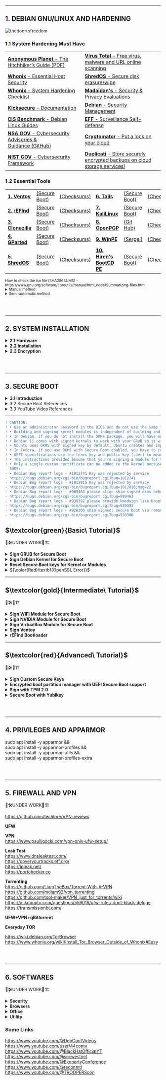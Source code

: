 <hr />

## 1. DEBIAN GNU/LINUX AND HARDENING

![thedoortofreedom](https://github.com/RENANZG/My-Debian-GNU-Linux/assets/53377291/f24266c3-b530-4586-adaa-55bbd808f7eb)


### 1.1 System Hardening Must Have

<table>
  <tr>
   <td><a href="https://anonymousplanet.org/" target="_blank"><b>Anonymous Planet</b> - The Hitchhiker’s Guide</a><a href="https://anonymousplanet.org/export/guide.pdf" target="_blank">&nbsp(PDF)</a></td>
   <td><a href="https://www.virustotal.com/gui/home/upload" target="_blank"><b>Virus Total</b> - Free virus, malware and URL online scanning</a></td>
  </tr>
   <tr>
  <td><a href="https://www.whonix.org/wiki/Essential_Host_Security" target="_blank"><b>Whonix</b> - Essential Host Security</a></td>
  <td><a href="https://github.com/PartialVolume/shredos.x86_64" target="_blank"><b>ShredOS</b> - Secure disk erasure/wipe</a></td>
  </tr>
  <tr>
  <td><a href="https://www.whonix.org/wiki/System_Hardening_Checklist" target="_blank"><b>Whonix</b> - System Hardening Checklist</a></td>
  <td><a href="https://madaidans-insecurities.github.io/"><b>Madaidan's</b> - Security & Privacy Evaluations</a></td>
  </tr>
  <tr>
  <td><a href="https://www.kicksecure.com/wiki/Documentation" target="_blank"><b>Kicksecure</b> - Documentation</a></td>
    <td><a href="https://wiki.debian.org/SecurityManagement" target="_blank"><b>Debian</b> - Security Management</a></td>
  </tr>
  <tr>
  <td><a href="https://www.cisecurity.org/benchmark/debian_linux" target="_blank"><b>CIS Benchmark</b> - Debian Linux Guides</a></td>
  <td><a href="https://ssd.eff.org/" target="_blank"><b>EFF</b> - Surveillance Self-defense</a></td>
  </tr>
  <tr>
  <td><a href="https://www.nsa.gov/Press-Room/Cybersecurity-Advisories-Guidance" target="_blank"><b>NSA GOV</b> - Cybersecurity Advisories & Guidance</a><a href="https://github.com/nsacyber" target="_blank">&nbsp(GitHub)</a></td>
  <td><a href="https://cryptomator.org/" target="_blank"><b>Cryptomator</b> - Put a lock on your cloud</a></td>
  </tr>
  <tr>
  <td><a href="https://www.nist.gov/cyberframework" target="_blank"><b>NIST GOV</b> - Cybersecurity Framework</a></td>
  <td><a href="https://www.duplicati.com/" target="_blank"><b>Duplicati</b> - Store securely encrypted backups on cloud storage services!</a></td>
    </tr>
</table>

### 1.2 Essential Tools

<table>
  <tr>
    <td><a href="https://www.ventoy.net/en/download.html" target="_blank"><b>1. Ventoy</b></a></td>
    <td><a href="https://www.ventoy.net/en/doc_secure.html" target="_blank">(Secure Boot)</a></td>
    <td><a href="https://www.ventoy.net/en/download.html" target="_blank">(Checksums)</a></td>
     <td><a href="https://tails.net/news/new_domain/index.en.html" target="_blank"><b>6. Tails</b></a></td>
    <td><a href="https://tails.net/contribute/design/UEFI/archive/" target="_blank">(Secure Boot)</a></td>
    <td><a href="https://tails.net/install/index.en.html" target="_blank">(Checksums)</a></td>
  </tr>
<tr>
   <td><a href="http://www.rodsbooks.com/refind/getting.html" target="_blank"><b>2. rEFInd</b></a></td>
    <td><a href="http://www.rodsbooks.com/refind/secureboot.html" target="_blank">(Secure Boot)</a></td>
    <td><a href="https://sourceforge.net/p/refind/code/ci/master/tree/" target="_blank">(Checksums)</a></td> 
    <td><a href="https://www.kali.org/get-kali/#kali-installer-images" target="_blank"><b>7. KaliLinux</b></a></td>
    <td><a href="" target="_blank">(Secure Boot)</a></td>
    <td><a href="" target="_blank">(Checksums)</a></td>
  </tr>
 <tr>
    <td><a href="https://clonezilla.org/downloads.php" target="_blank"><b>3. Clonezilla</b></a></td>
    <td><a href="https://clonezilla.org/downloads.php" target="_blank">(Secure Boot)</a></td>
    <td><a href="https://clonezilla.org/downloads.php" target="_blank">(Checksums)</a></td>
    <td><a href="https://www.openpgp.org/software/" target="_blank"><b>8. OpenPGP</b></a></td>
    <td><a href="https://github.com/OpenPGP/openpgp.org" target="_blank">(Git Hub)</a></td>
    <td><a href="https://keys.openpgp.org/" target="_blank">(Checksums)</a></td>
  </tr>
  <tr>
    <td><a href="https://gparted.org/livecd.php" target="_blank"><b>4. GParted</b></a></td>
    <td><a href="https://gparted.org/download.php" target="_blank">(Secure Boot)</a></td>
    <td><a href="https://gparted.org/gpg-verify.php" target="_blank">(Checksums)</a></td>
    <td><a href="https://learn.microsoft.com/en-us/windows-hardware/manufacture/desktop/winpe-intro?view=windows-11" target="_blank"><b>9. WinPE</b></a></td>
    <td><a href="https://sergeistrelec.name/" target="_blank">(Sergei)</a></td>
    <td><a href="https://sergeistrelec.name/version_history_en.html" target="_blank">(Checksums)</a></td>
  </tr>
  <tr>
    <td><a href="https://github.com/PartialVolume/shredos.x86_64" target="_blank"><b>5. ShredOS</b></a></td>
    <td><a href="" target="_blank">(Secure Boot)</a></td>
    <td><a href="" target="_blank">(Checksums)</a></td>
    <td><a href="https://www.hirensbootcd.org/" target="_blank"><b>10. Hiren's BootCD PE</b></a></td>
    <td><a href="" target="_blank">(Secure Boot)</a></td>
    <td><a href="https://www.hirensbootcd.org/download/" target="_blank">(Checksums)</a></td>
   </tr>
</table>

<sub>
How to check the iso file (SHA256SUMS) - https://www.gnu.org/software/coreutils/manual/html_node/Summarizing-files.html  
<details>
<p></p><summary>Manual method</summary></p>  
<p>The SHA-256 checksum hashes in a file called SHA256SUMS in the same directory listing as the download page.</p>
<p>First open a terminal and go to the correct directory to check a downloaded iso file:  </p>
<p>cd download_directory  </p>
<p>Then run the following command from within the download directory.  </p>
<p>sha256sum name.iso  </p>
<p>sha256sum should then print out a single line after calculating the hash:  </p>
<p>sdd31231c0421be56f39c7a31245c423fgcc3b048ds321a3e83d2c4d714fa9a76 *name.iso  </p>
<p>Compare the hash (the alphanumeric string on left) that your machine calculated with the corresponding hash in the SHA256SUMS file.  </p>
</details>

</table>
<details>
<p><summary>Semi-automatic method</summary></p>  
<p>First download the SHA256SUMS and SHA256SUMS.gpg files to the same directory as the iso. Then run the following commands in a terminal.  </p>
<p>cd download_directory  </p>
<p>sha256sum -c SHA256SUMS 2>&1 | grep OK  </p>
<p>The sha256sum line should output a line such as:  </p>
<p>name.iso: OK  </p>
<p>If the OK for your file appears, that indicates the hash matches.  </p>
</details>  
</sub>

<br></br>

<hr />

## 2. SYSTEM INSTALLATION 

<details>
<summary><b>2.1 Hardware</b></summary>  
<p></p>

• Points to check:

2.1.1 Security
https://en.wikipedia.org/wiki/Hardware-based_full_disk_encryption    
https://github.com/chipsec/chipsec    

2.1.2 Compatibility
https://linux-hardware.org    
https://github.com/morrownr/USB-WiFi    

2.1.3 Performance

2.1.4 Cost benefit

<p></p>
</details>  

<details>
<summary><b>2.2 Installation</b></summary>  
<p></p>

2.2.0 BIOS



2.2.1 Basic Installation Guide

• Using VirtualBox as training for newbies or to test ultra-advanced configurations
"How to Install Debian Linux in VirtualBox on Windows 10 | Beginners Guide | (Buster)"
https://www.youtube.com/watch?v=cx8GzudB6uE   

• Using QEMU    
https://www.qemu.org    
https://wiki.qemu.org/Hosts/Linux#Fedora_Linux_/_Debian_GNU_Linux_/_Ubuntu_Linux_/_Linux_Mint_distributions   

• Quick Installation Guide and Others
http://www.rodsbooks.com/linux-uefi   
https://wiki.debian.org/DontBreakDebian   
https://distrowatch.com    
https://distrowatch.com/table.php?distribution=debian   

2.2.2 Desktop interface

XFCE vs LXQt - Lightweight Linux Desktop Environments   
https://www.youtube.com/watch?v=cs8JW3zDDoI   


2.2.3 Debootstrap    
• Debootstrap    
https://wiki.debian.org/Debootstrap    
• Debian 11.0 Debootstrap | Debian Command Line Install Guide    
https://www.youtube.com/watch?v=oKnkOwdysNs    
• Debian 11.4 ZFS Bootstrap | Debian ZFS Command Line Installation    
https://www.youtube.com/watch?v=7F7Ch-ZkiQU    
• Nilsmeyer - An ansible role for bootstrapping new Debian based systems, including setting up partitions, file systems, encryption (luks), RAID and LVM    
https://github.com/nilsmeyer/ansible-debootstrap    
• Linux Dabbler - Scripts to run after installing debian  
https://github.com/linuxdabbler/debian-install-scripts  

<br></br>
</details>  

<details>
<summary><b>2.3 Encryption</b></summary> 
<p></p>
	
>"Encryption works. Properly implemented strong crypto systems are one of the few things that you can rely on. Unfortunately, endpoint security is so terrifically weak that NSA can frequently find ways around it."   
>(Edward Snowden)

**2.3.1 Encryption**    
https://wiki.archlinux.org/title/Security      
https://wiki.archlinux.org/title/Data-at-rest_encryption    
https://en.wikipedia.org/wiki/Disk_encryption#Implementations    
https://csrc.nist.gov/Projects/cryptographic-module-validation-program/fips-140-2   	

**2.3.2 Partitioning scenarios: advantages and disadvantages**    
https://wiki.archlinux.org/title/dm-crypt/Encrypting_an_entire_system  
https://wiki.archlinux.org/title/dm-crypt/Device_encryption#top-page   

&nbsp; &nbsp; &nbsp; 2.3.2.1 EXT4, XFS, BTRFS AND ZFS    
&nbsp; &nbsp; &nbsp; ![Table-1](https://github.com/RENANZG/My-Debian-GNU-Linux/assets/53377291/c66a4ac6-d9ed-41ea-aaea-60b10e94e5f9)


**2.3.3 Key File Encryption in Debian 12 (Bookworm) References**	 
https://github.com/aomgiwjc/Unix-Bootstrap-Installs/wiki/Debian-BTRFS-Luks-Encryption-Installation-Method---Jan.-2023
https://cloudkid.fr/unlock-a-luks-partition-with-a-usb-key
https://blog.fidelramos.net/software/unlock-luks-usb-drive
https://tqdev.com/2022-luks-with-usb-unlock
https://www.willhaley.com/blog/unlock-luks-volumes-with-usb-key
https://www.dwarmstrong.org/fde-debian
https://www.cyberciti.biz/hardware/cryptsetup-add-enable-luks-disk-encryption-keyfile-linux
https://github.com/aomgiwjc/Unix-Bootstrap-Installs.wiki.git

<br></br>
</details>  

<br></br>

<hr />

## 3. SECURE BOOT 

<details>
<summary><b>3.1 Introduction</b></summary>  
<p></p>

    "Most modern systems will ship with SB enabled - they will not run any unsigned code by default, but it is possible to change the firmware configuration to either disable SB or to enroll extra signing keys." "The whole point of Secure Boot is to prevent malware from gaining control of the computer. Therefore, when booting with Secure Boot active, Fedora 18 and later, Ubuntu 16.04 and later, and probably other distributions restrict actions that some Linux users take for granted. For instance, Linux kernel modules must be signed, which complicates use of third-party kernel drivers, such as Nvidia's and AMD/ATI's proprietary video drivers. More recent kernels may, if Secure Boot is active, also check that they were launched from a boot loader that honors Secure Boot, and shut down if this was not the case.    
    To launch a locally-compiled kernel, you must sign it with a MOK and register that MOK with the system. (In both cases, you can register a hash rather than sign the binary; but this approach results in an ever-growing database in NVRAM, which is undesirable.) The extent of such restrictions is entirely up to those who develop and sign the boot loader launched by Shim and the kernel launched by that boot loader, though. Some distributions ship kernels that are relatively unencumbered by added security restrictions.  
    As a practical matter, if you want to use Shim, you have two choices: You can run a distribution that provides its own signed version of Shim, such as Fedora 18 or later or Ubuntu 12.10 or later; or you can run a signed version from such a distribution or from another source, add your own MOK, and sign whatever binaries you like. This first option is quite straightforward if you happen to want to use a distribution that ships with Shim, and it requires little extra elaboration." "If you want to build and run your own kernel (e.g. for development or debugging), then you will obviously end up making binaries that are not signed with the Debian key. If you wish to use those binaries, you will need to either sign them yourself and enroll the key used with MOK or disable SB."    
<p></p>
</details>  

<details>
<summary>3.2 Secure Boot References</summary>  
<ul>
BASIC:
<li>https://www.rodsbooks.com/efi-bootloaders</li>
<li>https://www.rodsbooks.com/efi-bootloaders/secureboot.html</li>
<li>https://www.rodsbooks.com/efi-bootloaders/controlling-sb.html</li>
<li>https://ubuntu.com/blog/how-to-sign-things-for-secure-boot</li>
<li>https://wiki.ubuntu.com/UEFI/SecureBoot/DKMS</li>
<li>https://help.ubuntu.com/community/DKMS</li>
<li>https://wiki.debian.org/SecureBoot</li>
<li>https://github.com/sitmsiteman/secure-boot-in-debian-based-distro</li>
<li>https://github.com/Batu33TR/secureboot-mok-keys</li>
<li>https://github.com/M-P-P-C/Signing-an-Ubuntu-Kernel-for-Secure-Boot</li>
<li>https://medium.com/@vvvrrooomm/practical-secure-boot-for-linux-d91021ae6471</li>
<li>https://www.lastdragon.net/?p=2513</li>

ADVANCED:
<li>https://uefi.org</li>
<li>https://www.intel.com/content/www/us/en/developer/articles/tool/unified-extensible-firmware-interface.html</li>
<li>https://www.kernel.org/doc/html/v4.15/admin-guide/module-signing.html</li>
<li>https://www.kernel.org/doc./html/latest/admin-guide/module-signing.html</li>
<li>https://docs.oracle.com/en/operating-systems/oracle-linux/secure-boot/toc.htm#Table-of-Contents</li>
<li>https://access.redhat.com/documentation/en-us/red_hat_enterprise_linux/9/html/managing_monitoring_and_updating_the_kernel/signing-a-kernel-and-modules-for-secure-boot_managing-monitoring-and-updating-the-kernel</li>
<li>https://ubs_csse.gitlab.io/secu_os/tutorials/linux_secure_boot.html</li>
<li>https://wiki.archlinux.org/title/Unified_Extensible_Firmware_Interface/Secure_Boot</li>
<li>https://wiki.archlinux.org/title/GRUB/EFI_examples#top-page</li>
<li>https://wiki.archlinux.org/title/Signed_kernel_modules</li>
<li>https://wiki.gentoo.org/wiki/Signed_kernel_module_support</li>
<li>https://stack.nexedi.com/P-VIFIB-Enhanced.UEFI.Secure.Boot.Debian</li>
<li>https://manpages.debian.org/buster/openssl/config.5ssl.en.html</li>
<li>https://manpages.debian.org/stretch/keyutils/keyctl.1.en.html</li>
<li>https://manpages.debian.org/testing/pesign/pesign.1.en.html</li>
<li>https://manpages.debian.org/testing/libnss3-tools/index.html</li>
<li>https://www.openssl.org/docs/man1.0.2/man1/openssl-req.html</li>
<li>https://www.openssl.org/docs/man1.1.1/man1/req.html</li>
<li>https://www.openssl.org/docs/manmaster/man5/x509v3_config.html</li>
<li>https://www.kicksecure.com/wiki/Verified_Boot</li>
<li>https://0pointer.net/blog/authenticated-boot-and-disk-encryption-on-linux.html</li>
<li>https://github.com/nsacyber/TrustedSHIM</li>
<li>https://github.com/nsacyber/HIRS</li>
<li>https://askubuntu.com/questions/762254/why-do-i-get-required-key-not-available-when-install-3rd-party-kernel-modules</li>
<li>https://help.eset.com/efs/8.1/en-US/secure-boot.html</li>
<li>https://help.ggcircuit.com/knowledge/how-to-inject-custom-secure-boot-keys-example</li>
<li>https://blogs.oracle.com/linux/post/the-machine-keyring</li>
<li>https://paldan.altervista.org/signed-linux-kernel-deb-creation-how-to/?doing_wp_cron=1690057748.1645970344543457031250 </li>
<li>https://www.linuxjournal.com/content/take-control-your-pc-uefi-secure-boot</li>
</ul>
</details>  

<details>
<summary>3.3 YouTube Video References</summary>  
<ul>
<li><a href="https://www.youtube.com/watch?v=Mqh9o8YY2dg" target="_blank">Use UEFI Secure Boot NOW! (Trafotin)</a></li>
<li><a href="https://www.youtube.com/watch?v=WBemkwMHLJM" target="_blank">Best Practices for UEFI Secure Boot Customization (UEFIForum)</a></li>
<li><a href="https://www.youtube.com/watch?v=jtLQ8SzfrDU" target="_blank">Secure Boot from A to Z (The Linux Foundation)</a></li>
<li><a href="https://www.youtube.com/watch?v=_3mwK6AXo_k" target="_blank">Secure Boot. In Debian. In Buster. Really (DebConf Videos)</a></li>
</ul>
</details> 

-------------------------------------------------------------------------

```diff
! CAUTION:
! • Use an administrator password in the BIOS and do not use the same for disk encryption.
! • Building and signing kernel modules is independent of building and signing your own kernel.
! • In Debian, if you do not install the DKMS package, you will have more work to create the X.509 keys or OpenSSL keys, import the keys with sbsigntool or mokutil, sign the kernel or the kernel module file with sbsigntool or sign-file, respectively.
! • Debian 11 comes with signed kernels to work with your GRUB so it will most likely not be necessary to sign the kernel that includes Debian, however any foreign kernel or compiled from its source www.kernel.org must be signed or will not be able to load.
! • Ubuntu uses DKMS with signed key by default, Ubuntu creates and imports mok key during system installation.
! • In Fedora, if you use DKMS with Secure Boot enabled, you have to import the DKMS sign key with mokutil --import /var/lib/dkms/mok.pub and reboot to enroll the key. In Fedora the mok.pub and mok.key keys are created and module is signed by DKMS, but only if openssl package is installed.
! • UEFI specifications use the terms key and public key (.der) to mean the public part of the key pair, or the X.509 certificate. However, in OpenSSL, the term key is the private key (.priv) that's used for signing. Thus, all Secure Boot keys must be X.509 keys and not OpenSSL keys.
! • The instructions provided assume that you're signing a module for the currently running kernel. If you're signing a module for a different kernel, you must provide the path to the sign-file utility within the correct kernel version source. Otherwise, the signature type for the module for that kernel might not align correctly with the expected signature type.
! • Only a single custom certificate can be added to the kernel because the compressed size of the kernel's boot image can not increase. Do not add multiple certificates to the kernel boot image.
- BUGS:
- • Debian Bug report logs - #1012741 Key was rejected by service
- https://bugs.debian.org/cgi-bin/bugreport.cgi?bug=1012741
- • Debian Bug report logs - #1012816 Key was rejected by service 
- https://bugs.debian.org/cgi-bin/bugreport.cgi?bug=1012816;msg=22
- • Debian Bug report logs - #989463 please align shim-signed dkms behaviour with Ubuntu  
- https://bugs.debian.org/cgi-bin/bugreport.cgi?bug=989463  
- • Debian Bug report logs - #939392 please provide kmodsign like Ubuntu does
- https://bugs.debian.org/cgi-bin/bugreport.cgi?bug=939392
- • Debian Bug report logs - #928300 shim-signed: secure boot via removable media path unavailable  
- https://bugs.debian.org/cgi-bin/bugreport.cgi?bug=928300  
```  

## $\textcolor{green}{Basic\ Tutorial}$    

👷🛠️UNDER WORK🚧🏗    

<DIV class="section" id="VERDE">

<details>
<summary><b>Sign GRUB for Secure Boot</b></summary>  
<p></p>

<b>1.First steps </b>   


</details>

<details>
<summary><b>Sign Debian Kernel for Secure Boot</b></summary>  
<p></p>

<b>1.First steps </b>   

All the items below have to do with SecureBoot mode.

```bash
$ sudo mokutil --sb-state
SecureBoot enabled
```

If controlling the Secure Boot state through the EFI setup program is difficult, you can optionally use the mokutil utility to disable Secure Boot at the level of the Shim so that, although UEFI Secure Boot is enabled, no further validation takes place after the Shim is loaded.

What keys are on my system?
```bash
user@debian:~$ sudo mokutil --list-enrolled
or
$ sudo mokutil --list-enrolled | grep Subject:
```

Also the command <ins>modinfo</ins> prints the signature if available, for example:
```bash
$ sudo modinfo /lib/modules/6.1.0-11-amd64/kernel/mm/zsmalloc.ko 
```

<b>2.Place to auto-generated MOK</b>

MOK - Machine Owner Key

<details>
<summary><b>Introduction</b></summary>  
The use of mokutil that's most relevant to this page is to import a MOK. In this context, importing refers to storing a MOK in the computer's NVRAM, along with a flag to tell Shim and MokUtil that the MOK is there and ready to be enlisted when you next reboot the computer. Keys can be added and removed in the MOK list by the user, entirely separate from the distro CA key. Unlike Debian, Ubuntu has chosen to place their auto-generated MOK at "/var/lib/shim-signed/mok/", which some software--such as Oracle's virtualbox package -expect to be present. Note that using this same location may result in future conflicts. Warning: The MOK.key file is extremely sensitive! An attacker who gains access to it could generate binaries that your computer would accept as authorized. You should change permissions to prevent unauthorized access, and ideally store it on an encrypted external storage medium and unplug it when you're not signing binaries.If you see the key there (consisting of the files MOK.der, MOK.pem and MOK.priv) then you can use these, rather than creating your own.
</details>

First make sure the key doesn't exist yet:
```bash
$ ls /var/lib/shim-signed/mok/
```
To create a folder to MOK key:
```bash
$ sudo mkdir -p /var/lib/shim-signed/mok/
```
You can choose another placcautione like "/etc/mok_key/" since there is no standard location at the moment.
```bash
$ sudo mkdir -p /etc/mok_key/
```

<b>3.Generating a new key</b>

Before you create the public and private key for signing the kernel, you need to access the folder you created to be the destination of the keys. Then create the public (mokcertificate.der) and private key (moksigningkey.priv) with one-time password for signing the kernel

```bash
$ cd /var/lib/shim-signed/mok/
$ sudo openssl req -config $(openssl version -d) -new -x509 -newkey rsa:2048 -keyout MOK.priv -outform DER -out MOK.der -days 36500 -subj "/CN=ShimSigned/"

```
```bash
$ sudo openssl x509 -in MOK.der -inform DER -outform PEM -out MOK.pem
$ ls -l 
total 12
-rw-r--r-- 1 root root  787  MOK.der
-rw-r--r-- 1 root root 1123  MOK.pem
-rw------- 1 root root 1854  MOK.priv
$ sudo chmod 600 /var/lib/shim-signed/mok/*
```

This commands will create both the private and public part of the certificate to sign things. You need both files to sign; and just the public part (MOK.der) to enroll the key in Shim.

To read the certificate file in a human readable format, use
```bash
$ sudo openssl x509 -in /var/lib/shim-signed/mok/MOK.pem -noout -text 
```

Another example of key generation:
```bash
$ sudo openssl req -x509 -new -nodes -utf8 -sha512 -days 3650 -batch -config /etc/ssl/x509.conf -outform DER -out /etc/ssl/certs/pubkey.der -keyout /etc/ssl/certs/priv.key
$ sudo openssl x509 -inform DER -in /etc/ssl/certs/pubkey.der -out /etc/ssl/certs/pubkey.pem
```

--------------------------------------------------------------
<b>4.Enrolling your key im Shim</b>

Enroll the key to your installation:

```bash
$ cd /var/lib/shim-signed/mok/
$ sudo mokutil --import MOK.der
```
You will be asked for a one-time <b>password (remember it and type it correctly)</b>, you will just use it to confirm your key selection in the next step (you won't need this password beyond this point, though), so choose any.

Recheck your key will be prompted on next boot
```bash
$ sudo mokutil --list-new
```

<b>5.Restart and finsh the process</b>

Restart your system. Changes to the MOK keys may only be confirmed directly from the`bash at boot time. You will encounter a blue screen of a tool called MOKManager. Select "Enroll MOK" and then "View key". Make sure it is your key you created in step 3. Afterwards continue the process and you must enter the password which you provided in step 4. Continue with booting your system.

Verify your key is already enrolled, if the MOK was loaded correctly, with:
```bash
$ sudo mokutil --test-key /var/lib/shim-signed/mok/MOK.der
```

<b>6.Sign your installed kernel or modules</b>

<DIV class="subsection" id="6.1" >
<details>
<summary><b>6.1 Modern Method: </b> Signing the Debian kernel and modules with DKMS</summary> 

Building Debian kernel modules with DKMS. The dkms frameworks allows building kernel modules "on the fly" on the local system instead of building them centrally on the Debian infrastructure, DKMS could automatically sign kernel updated modules. If you install the kernel modules through the apt repository, chances are that modules have already been signed by the DKMS signing key. In that case, the traditional method won't work. And the thing you only need to do is to enroll the DKMS signing key into your machine. On systems that use SecureBoot, you will need a Machine Owner Key (MOK) to load DKMS modules. Generate it, enroll it, sign modules with it and then you will be able to load the signed modules. 

In Debian, it depends on the dkms package:
```bash
$ sudo apt install dkms
```
In order for dkms to automatically sign kernel modules, it must be told which key to sign the module with. This is done by adding two configuration values to "/etc/dkms/framework.conf", adjusting paths as required:

  mok_signing_key="/var/lib/shim-signed/mok/MOK.priv"
  mok_certificate="/var/lib/shim-signed/mok/MOK.der"

<\details>

<DIV class="subsubsection" id="6.2.1">
<details>
<summary><b>DKMS Sign Helper Script</b></summary>  
<p></p>
If these values are provided and dkms is able to build modules but does not attempt to sign them, then it is likely that sign_tool is missing. This is more common in older and/or custom kernels.
In "/etc/dkms/framework.conf", add:
```bash
sign_tool="/etc/dkms/sign_helper.sh"
```
Create "/etc/dkms/sign_helper.sh" with:
```bash
/lib/modules/"$1"/build/scripts/sign-file sha512 /root/.mok/client.priv /root/.mok/client.der "$2"
```
Set Linux kernel info variables
```bash
$ VERSION="$(uname -r)"
$ SHORT_VERSION="$(uname -r | cut -d . -f 1-2)"
$ MODULES_DIR=/lib/modules/$VERSION
$ KBUILD_DIR=/usr/lib/linux-kbuild-$SHORT_VERSION
```
<\details> 

<DIV class="subsubsection" id="6.2.2">
<details>
<summary>Making DKMS modules signing by DKMS signing key usable with the secure boot</summary>  
<p></p>
If you install the kernel modules through the apt repository, chances are that modules have already been signed by the DKMS signing key. In that case, the traditional method won't work. And the thing you only need to do is to enroll the DKMS signing key into your machine. Here is how we can do that:

First, use the method mentioned in Verifying if a module is signed to check if the modules are signed by DKMS signing key.

Next, find the location of the mok signing key and mok certificate. You can view the location in /etc/dkms/framework.conf, and the default location is /var/lib/dkms.

Then, run the following command to enroll the key into the machine:
```bash
$ sudo mokutil --import /var/lib/dkms/mok.pub # prompts for one-time password and /var/lib/mok.pub can be changed, if mok certificate isn't located there.
$ sudo mokutil --list-new # recheck your key will be prompted on next boot

<rebooting machine then enters MOK manager EFI utility: enroll MOK, continue, confirm, enter password, reboot>

$ sudo dmesg | grep cert # verify your key is loaded
```
<\details> 
</DIV>
</DIV>
</DIV>

<DIV class="subsection" id="6.2">  
<details>  
<summary><b>6.2 Traditional Method:</b> signing the Debian kernel with sbsigntool</summary>  
<p></p>

Building and signing modules is independent of building and signing your own kernel (vmlinuz). To sign a custom kernel or any other EFI binary you want to have loaded by Shim, you’ll need to use a different command: sbsign (PEM). In this case, we’ll need the certificate in a different format, <ins>mokutil</ins> needs DER, <ins>sbsign</ins> needs PEM. Convert the certificate into PEM (.der to .pem), for example:
```
$ sudo openssl x509 -in MOK.der -inform DER -outform PEM -out MOK.pem
```
For example, use it to sign our Kernel:
```
$ sudo sbsign --key MOK.priv --cert MOK.pem "/boot/vmlinuz-$VERSION" --output "/boot/vmlinuz-$VERSION.tmp"
$ sudo mv "/boot/vmlinuz-$VERSION.tmp" "/boot/vmlinuz-$VERSION"
```
For example, use it to sign our EFI binary:
```
$ sudo sbsign --key MOK.priv --cert MOK.pem grubx64.efi --output grubx64.efi.signed
$ sudo mv "grubx64.efi.signed" "grubx64.efi"
```

Sign the installed Kernel using the key created according to the location you gave it, this will create a new signed vmlinuz. Sign vmlinuz using sbsign and .pem certificate, it should be at /boot/vmlinuz-[KERNEL-VERSION]:

To check your Kernel version, you can also use the command:
```
$ uname -r
6.1.0-12-amd64
```
Signing vmlinuz (kernel) using sbsign:
```
$ sudo sbsign --key MOK.priv --cert MOK.pem /boot/vmlinuz-[KERNEL-VERSION] --output /boot/vmlinuz-[KERNEL-VERSION].signed
```
For example
```
$ sudo sbsign --key /var/lib/shim-signed/mok/MOK.priv --cert /var/lib/shim-signed/mok/MOK.pem "/boot/vmlinuz-6.1.0-12-amd64" --output "/boot/vmlinuz-6.1.0-12-amd64.signed"
```
alternatively:
```
$ cd /var/lib/shim-signed/mok/
$ sudo sbsign --key MOK.priv --cert MOK.pem "/boot/vmlinuz-[KERNEL-VERSION] --output "/boot/vmlinuz-[KERNEL-VERSION].signed"
```
Remove the unsigned one and restore the original name of the signed one, this will create a new signed vmlinuz: 
```
$ sudo mv "/boot/vmlinuz-6.1.0-12-amd64.signed" "/boot/vmlinuz-6.1.0-12-amd64"
```
Update your grub-config
```
$ sudo update-grub
```
Reboot your system and select the signed kernel. Now your system should run under a signed kernel and upgrading GRUB2 works again. If you want to upgrade the custom kernel, you can sign the new version easily by following above steps again from step seven on. Thus BACKUP the MOK-keys (MOK.der, MOK.pem, MOK.priv) in an encrypted device.  

Verifying if a module is signed. The command modinfo prints the signature if available, for example:
```
$ sudo modinfo /boot/vmlinuz-6.1.0-12-amd64
```
Others commands
```
$ sudo dmesg | grep cert
$ sudo sbverify --list /boot/vmlinuz-6.1.0-12-amd64
$ sudo sbverify --cert /etc/mok_key/mok.crt /boot/vmlinuz-6.1.0-12-amd64
```
<p></p>
</details>  
</DIV>
</DIV>
</DIV>  

<details>
<summary><b>Reset Secure Boot keys for Kernel or Modules</b></summary>  
<p></p>
Reset Key for Kernel
---UNDER WORK---
https://www.rodsbooks.com/efi-bootloaders/controlling-sb.html#setuputil

"The ASUS permits to you restore the default keys, so this isn't really vital if you're starting from the factory defaults with this model; but if yours doesn't offer such a reset-to-defaults option or if you've modified the keys, saving them may be prudent. As the name implies, this option also erases all your Secure Boot keys. (It does not erase your MOKs, though.)"

**Reset MOK Keys for Modules**
---UNDER WORK---
https://www.rodsbooks.com/efi-bootloaders/controlling-sb.html#key-revocation

```
$ sudo mokuitil --sb-state
  SecureBoot disabled
```
```
$ sudo mokutil --disable-validation
```
Backup. Exports to list (ideally store it on an encrypted external storage medium).
```
$ sudo mokutil --export
```
To remove all (MOKs being a list and not just a single MOK, you can make the shim trust keys from several different vendors, allowing dual and multi-boot)
```
$ sudo mokutil --reset --mok
```
```
$ sudo mokutil --reset
```
To remove one key, first show all keys.
```
$ sudo ls -1 MOK*
```
Shows you keys enrolled.
```
$ sudo mokutil --list-enrolled | grep Subject:
```
Delete those not enrolled to maintain secure boot.
```
$ sudo mokutil --delete MOK-0001.der
```
Uninstall the modules, if it was made with script "make".
```
$ cd ~/realtekwifi
$ sudo make uninstall
```
or
```
sudo rmmod 8192eu
sudo rmmod rtl8xxxu
sudo dkms remove -m rtl8192eu -v 1.0
```
or
```
sudo lshw -C network
```
Reset de modules and unload them in Kernel
```
$ sudo depmod -a -v
$ sudo update-initramfs -u -k all
```
</details>   

<details>
<summary>${\color{Red}\textbf{OpenSSL Error}}$</summary>

<p></p>

Error 1 - No such file
<pre>
At main.c:298:
- SSL error:FFFFFFFF80000002:system library::No such file or directory: ../crypto/bio/bss_file.c:67
- SSL error:10000080:BIO routines::no such file: ../crypto/bio/bss_file.c:75
</pre>
Error 2 - Interrupted or cancelled
<pre>
At main.c:170:
- SSL error:07880109:common libcrypto routines::interrupted or cancelled: ../crypto/passphrase.c:184
- SSL error:07880109:common libcrypto routines::interrupted or cancelled: ../crypto/passphrase.c:184
- SSL error:1C80009F:Provider routines::unable to get passphrase: ../providers/implementations/encode_decode/decode_epki2pki.c:96
- SSL error:07880109:common libcrypto routines::interrupted or cancelled: ../crypto/passphrase.c:184
- SSL error:04800068:PEM routines::bad password read: ../crypto/pem/pem_pkey.c:155
sign-file: /var/lib/shim-signed/mok/MOK.priv: Success
</pre>

<b>Cause:</b>
Certificate or key are missing. That statement is telling us one of both files that DKMS or OpenSSL.conf are looking for are not where it is looking. Another possibility is that to sign a custom kernel or any other EFI binary you want to have loaded by shim, you’ll need to use a different command: sbsign or mokutil. Unfortunately, we’ll need the certificate in a different format in this case, <ins>mokutil</ins> needs DER, <ins>sbsign</ins> needs PEM. Convert the certificate into PEM (.der to .pem).

Under normal conditions, when CONFIG_MODULE_SIG_KEY is unchanged from its default, the kernel build will automatically generate a new keypair using openssl if one does not exist in the file:

certs/signing_key.pem
during the building of vmlinux (the public part of the key needs to be built into vmlinux) using parameters in the:

certs/x509.genkey
file (which is also generated if it does not already exist).

It is strongly recommended that you provide your own x509.genkey file.

As long as the signing key is enrolled in shim and does not contain the Object Identifier (OID) from earlier (since that limits the use of the key to kernel module signing), the binary should be loaded just fine by shim. 


Solution 1
This is where Debian places openssl.cnf for the OpenSSL they provide:
<pre>
$ openssl version -d
OPENSSLDIR: "/usr/lib/ssl"
$ ls -l /usr/lib/ssl
lrwxrwxrwx 1 root root   mmm 30 mm:mm openssl.cnf -> /etc/ssl/openssl.cnf
$ ls -l /etc/ssl/
-rw-r--r-- 1 root root   mmm 30 mm:mm openssl.cnf
</pre>

It is kind of buried in OpenSSL source code for apps.c, load_config and what happens when openssl.cnf is NULL (i.e., no -config option or OPENSSL_CONF envar). When openssl.cnf is NULL and no overrides, then OPENSSLDIR is used.

<b>Mistake by using wrong syntax</b>
*Man Page OpenSSL:    
<a href="https://www.openssl.org/docs/man1.0.2/man1/openssl-req.html">Man OpenSSL</a>   
```bash
$ sudo openssl req -x509 -new -nodes -utf8 -sha256 -days 36500 -batch -config openssl.cnf -outform DER -out MOK.der -keyout MOK.priv
$ sudo openssl req -x509 -new -nodes -utf8 -sha256 -days 36500 -batch -outform DER -out MOK.der -keyout MOK.priv
$ sudo openssl req -x509 -new -nodes -utf8 -sha256 -days 36500 -batch -config openssl.cnf -outform DER -out MOK.der -keyout MOK.priv
$ sudo openssl req -x509 -new -nodes -utf8 -sha256 -days 36500 -batch -outform DER -out MOK.der -keyout MOK.priv
```
*Ubuntu:    
<a href="https://ubuntu.com/blog/how-to-sign-things-for-secure-boot">https://ubuntu.com/blog/how-to-sign-things-for-secure-boot</a>   

```bash
$ sudo openssl req -config ./openssl.cnf -new -x509 -newkey rsa:2048 -nodes -days 36500 -outform DER -keyout "MOK.priv" -out "MOK.der"
```

*Debian:    
<a href="https://wiki.debian.org/SecureBoot">https://wiki.debian.org/SecureBoot</a>

```cosole
$ sudo openssl req -new -x509 -newkey rsa:2048 -keyout MOK.priv -outform DER -out MOK.der -days 36500 -subj "/CN=My Name/"
$ sudo openssl x509 -inform der -in MOK.der -out MOK.pem
```

*Fedora:    
<a href="https://docs.fedoraproject.org/en-US/quick-docs/kernel-build-custom/">https://docs.fedoraproject.org/en-US/quick-docs/kernel-build-custom/</a>

```bash
$ sudo openssl req -new -x509 -newkey rsa:2048 -keyout "key.pem" -outform DER -out "cert.der" -nodes -days 36500 -subj "/CN=<your name>/"
```

<b>Solutions</b>

Solution 1:

Location

```bash
$ openssl version -d
```

You can use strace (man strace) to check the configuration file being used while generating the self-signed certificate.

```bash
$ strace -e trace=open,openat -o /tmp/strace.log.0 openssl req \
-newkey rsa:2048 -x509 -nodes -keyout localhost.key \
-new -out localhost.crt
$ grep "openssl.cnf" /tmp/strace.log.0
openat(AT_FDCWD, "/etc/pki/tls/openssl.cnf", O_RDONLY) = 3
sudo cat /etc/ssl/openssl.cnf
openssl_conf = openssl_init from /etc/ssl/openssl.cnf
```

To override system default with user level environment. An empty file will do:
```
touch ~/.openssl.cnf
```
BASH define & export:
```
export OPENSSL_CONF=~/.openssl.cnf
```
Wrap application within a script:
```
export OPENSSL_CONF=/dev/null
```

Solution 2:

```bash
$ dpkg -S sign-file
```

<p></p>

</details>

<p></p>

-------------------------------------------------------------------------------------------------

## $\textcolor{gold}{Intermediate\ Tutorial}$  

<p></p>


👷🛠️🚧🏗  

<details>
<summary><b>Sign WIFI Module for Secure Boot</b></summary>  
<p></p>

```diff
- CAUTION:
- https://makedebianfunagainandlearnhowtodoothercoolstufftoo.computer/doku.php?id=start:issecurebootworking
```

How to get WiFi Module signed for Secure Boot

Mandatory packages if Secure Boot is active: openssl, sign-file and mokutil

Brief - Sign with Sign-file

a. Enable Secure Boot
b. Install a driver
c. Generate a key
d. Sign the modulese
e. Import 
f. Reboot and enroll


1. Check if secure boot is enabled. When Secure Boot is disabled, the shimx64.efi will just directly load the real grubx64.efi bypassing all the Secure Boot steps, including loading the MOK. With the MOK not loaded, the kernel will have no way to recognize the signature on your module as valid. And with Secure Boot disabled, a signed module with an invalid signature is rejected, while unsigned modules only get a warning and a taint mark on any future oops/panic messages.


```bash
$ sudo mokutil --sb-state
SecureBoot enabled
```

You can create a personal public/private RSA key pair to sign the kernel modules. You can chose to store the key/pair, for example, in the <ins>/var/lib/shim-signed/modules/</ins> directory. Then create a new pair of private key (module.priv) and public key (module.der).

```bash
$ sudo mkdir -p var/lib/shim-signed/modules
$ sudo openssl req -config /usr/lib/ssl/openssl.cnf -new -x509 -newkey rsa:2048 -nodes -days 36500 -outform DER -keyout "/var/lib/shim-signed/modules/module.priv" -out "/var/lib/shim-signed/modules/module.der" -subj "/CN=Modules/"
$ ls -l /var/lib/shim-signed/modules/
total 8
-rw-r--r-- 1 root root  779 module.der
-rw------- 1 root root 1704 module.priv
$ sudo chmod 600 /var/lib/shim-signed/modules/*
```

2. Enroll the public key (VirtualBox.der) to MOK (Machine Owner Key) by entering the command:
```bash
$ sudo mokutil --import /var/lib/shim-signed/modules/module.der
input password:
input password again:
```
Recheck if your key will be prompted on next boot:
```bash
$ sudo mokutil --list-new
```

3. Reboot and check

The password in this step is a temporary use password you'll only need to remember for a few minutes. Reboot the machine. When the bootloader starts, you should see a screen asking you to press a button to enter the MOK manager EFI utility. Note that any external external keyboards won't work in this step. Select Enroll MOK in the first menu, then continue, and then select Yes to enroll the keys, and re-enter the password established in previous step. Then select OK to continue the system boot.

There are serveral commands to verify if your key "Modules" is loaded and signed

```bash
$ sudo mokutil --test-key /var/lib/shim-signed/modules/module.der
$ sudo modinfo -n rtw_8723d
$ sudo lsmod | grep rtw_8723d
$ sudo dmesg | grep cert
$ sudo dmesg | egrep 'integrity.*cert'
```

4. Sign the module 

Where was the module installed?
```bash
$ sudo modinfo -n rtw_8723d
  /lib/modules/6.1.0-12-amd64/kernel/drivers/net/wireless/realtek/rtw88/rtw_8723d.ko
```
For sing the module, depending on your platform, the exact location of `sign-file` might vary. In Debian 12 (Bookworm) it was in <ins>/usr/src/linux-headers-$(uname -r)/scripts/sign-file</ins> .

```bash
$ uname -r
  6.1.0-12-amd64
$ /usr/src/linux-headers-6.1.0-12-amd64/scripts/sign-file 
Usage: scripts/sign-file [-dp] <hash algo> <key> <x509> <module> [<dest>]
       scripts/sign-file -s <raw sig> <hash algo> <x509> <module> [<dest>]
```
Sign the module:
```bash
$ sudo /usr/src/linux-headers-6.1.0-12-amd64/scripts/sign-file sha256 /var/lib/shim-signed/modules/module.priv /var/lib/shim-signed/modules/module.der /lib/modules/6.1.0-12-amd64/kernel/drivers/net/wireless/realtek/rtw88/rtw_8723d.ko
```
Other form
```bash
$ sudo /usr/src/linux-headers-$(uname -r)/scripts/sign-file sha256 ./MOK.priv ./MOK.der "$(modinfo -n vboxdrv)"
```

Verify it:
```bash
$ sudo modinfo rtw88_8723d
(...)
signer:         Modules
sig_key:        XX:XX:XX:XX:XX:XX:XX:XX...
sig_hashalgo:   sha256
signature:      XX:XX:XX:XX:XX:XX:XX:XX...
(...)
```
or
```bash
$ tail $(modinfo -n rtw88_8723d) | grep "Module signature appended" 
```

You could try load the modules
```bash
$ modprobe drive
$ depmod -a -v
$ modprobe -v my_module
$ lsmod | grep my_module
```
After any kernel module loading failure, you should check the dmesg output: it might include a more specific error message. In this case it is likely to indicate that a module signature failed a validity check.
```bash
$ sudo dmesg --since -5m
```

If the modules are needed to boot your machine, make sure to update the initramfs, e.g. using
```bash
$ sudo update-initramfs -k all -u
```

-------------------------------------------------------------------------------------------------

Building and signing modules is independent of building and signing your own kernel. To sign a custom kernel or any other EFI binary you want to have loaded by shim (PEM), you’ll need to use a different command: sbsign (PEM). In this case, we’ll need the certificate in a different format, <ins>mokutil</ins> needs DER, <ins>sbsign</ins> needs PEM. Convert the certificate into PEM (.der to .pem), for example:
```bash
$ sudo openssl x509 -in MOK.der -inform DER -outform PEM -out MOK.pem
```
For example, use it to sign our Kernel:
```bash
$ sudo sbsign --key MOK.priv --cert MOK.pem "/boot/vmlinuz-$VERSION" --output "/boot/vmlinuz-$VERSION.tmp"
$ sudo mv "/boot/vmlinuz-$VERSION.tmp" "/boot/vmlinuz-$VERSION"
```
For example, use it to sign our EFI binary:
```bash
$ sudo sbsign --key MOK.priv --cert MOK.pem my_binary.efi --output my_binary.efi.signed
```
As long as the signing key is enrolled in shim and does not contain the Object Identifier (OID) from earlier (since that limits the use of the key to kernel module signing), the binary should be loaded just fine by shim.

5.  VirtualBox Sign Helper Script

Future kernel updates would require the updated kernels to be signed again, so it makes sense to put the signing commands in a script that can be run at a later date as necessary (DKMS package could do it automatically).

```bash
$ sudo touch /var/lib/shim-signed/modules/sign-modules
$ sudo nano /var/lib/shim-signed/modules/sign-modules

#!/bin/bash

for modfile in $(dirname $(modinfo -n <yourmodulehere>))/*.ko; do
  echo "Signing $modfile"
  /usr/src/linux-headers-$(uname -r)/scripts/sign-file sha256 \
                                /var/lib/shim-signed/modules/module.priv \
                                /var/lib/shim-signed/modules/module.der "$modfile"
done
```
Add execution permission, and run the script above as root from the /var/lib/shim-signed/modules/ directory.
```bash
$ sudo -i
$ cd /var/lib/shim-signed/modules
$ chmod 700 /var/lib/shim-signed/modules/sign-vbox-modules ./sign-vbox-modules
```
Load vboxdrv module and launch VirtualBox.
```bash
$ sudo modprobe vboxdrv
or
$ /sbin/modprobe vboxdrv 
```
<p></p>
</details> 

<details>
<summary><b>Sign NVIDIA Module for Secure Boot</b></summary>  
<p></p>
https://wiki.debian.org/DontBreakDebian#Don.27t_use_GPU_manufacturer_install_scripts    
https://github.com/NVIDIA/open-gpu-kernel-modules  
https://askubuntu.com/questions/1023036/how-to-install-nvidia-driver-with-secure-boot-enabled    
  
Download the latest driver from the NVIDIA website: https://www.geforce.com/drivers.

Create a new pair of private key (Nvidia.key) and public key (Nvidia.der) by running the command:

`openssl req -new -x509 -newkey rsa:2048 -keyout PATH_TO_PRIVATE_KEY -outform DER -out PATH_TO_PUBLIC_KEY -nodes -days 36500 -subj "/CN=Graphics Drivers"`
Example:

`openssl req -new -x509 -newkey rsa:2048 -keyout /home/itpropmn07/Nvidia.key -outform DER -out /home/itpropmn07/Nvidia.der -nodes -days 36500 -subj "/CN=Graphics Drivers"`

Enroll the public key (nvidia.der) to MOK (Machine Owner Key) by entering the command:

`sudo mokutil --import PATH_TO_PUBLIC_KE`
Example:

`sudo mokutil --import /home/itpropmn07/Nvidia.der`
This command requires you to create a password for enrolling. Afterwards, reboot your computer, in the next boot, when the system asks you to enroll, you enter the password you created in this step to enroll it. Read more: https://sourceware.org/systemtap/wiki/SecureBoot

For installing the NVidia driver for the first time, you need to disable the Nouveau kernel driver by entering the command:

`echo options nouveau modeset=0 | sudo tee -a /etc/modprobe.d/nouveau-kms.conf; sudo update-initramfs -u`

Reboot.

Install the driver by entering the command:

`sudo sh ./XXXXXX.run -s --module-signing-secret-key=PATH_TO_PRIVATE_KEY --module-signing-public-key=PATH_TO_PUBLIC_KEY`

where:

XXXXXX: name of file installer (downloaded from NVIDIA).

PATH_TO_PRIVATE_KEY: full path to private key. If you place it in your home folder, use /home/USER_NAME/ instead of ~.

PATH_TO_PUBLIC_KEY: full path to public key. If you place it in your home folder, use /home/USER_NAME/ instead of ~.

Example:

`sudo sh ./NVIDIA-Linux-x86_64-390.67.run -s --module-signing-secret-key=/home/itpropmn07/Nvidia.key --module-signing-public-key=/home/itpropmn07/Nvidia.der`

Done.
  
</details> 


<details>
<summary><b>Sign VirtualBox Module for Secure Boot</b></summary>  
<p></p>

How to get VirtualBox signed for Secure Boot

</details> 


<details>
<summary><b>Sign Ventoy</b></summary>  
https://www.ventoy.net/en/doc_secure.html

 
</details>   


<details>
<summary><b>rEFInd Bootloader</b></summary>  
<p></p>
https://wiki.ubuntu.com/EFIBootLoaders  

</details>   

<p></p>
<p></p>

------------------------------------------------------------------------------------------------

## $\textcolor{red}{Advanced\ Tutorial}$ 

👷🛠️🚧🏗  

<details>  
<summary><b>Sign Custom Secure Keys</b></summary>  
<p></p>
https://github.com/nsacyber/Hardware-and-Firmware-Security-Guidance/blob/master/secureboot/Linux.md  

</details>   


<details>  
<summary><b>Encrypted boot partition manager with UEFI Secure Boot support</b></summary>  
<p></p>
https://github.com/xmikos/cryptboot
https://github.com/kmille/cryptboot

</details>

<details>  
<summary><b>Sign with TPM 2.0</b></summary>  
<p></p>
https://github.com/squarooticus/efi-measured-boot  
https://github.com/osresearch/safeboot

</details>  

<details>  
<summary><b>Secure Boot with Yubikey</b></summary>  
<p></p>
https://github.com/DimanNe/secure-boot
https://github.com/sandrokeil/yubikey-full-disk-encryption-secure-boot-uefi

</details>

<br></br>

________________________________________________________________________________________

## 4. PRIVILEGES AND APPARMOR  



sudo apt install -y apparmor &&		
sudo apt install -y apparmor-profiles &&		
sudo apt install -y apparmor-utils && 		
sudo apt install -y apparmor-profiles-extra		


<br></br>
________________________________________________________________________________________

## 5. FIREWALL AND VPN  
👷🛠️UNDER WORK🚧🏗    

https://github.com/techlore/VPN-reviews    



**UFW**  


**VPN**  
https://www.paulligocki.com/vpn-only-ufw-setup/  

**Leak Test**  
https://www.dnsleaktest.com/   
https://coveryourtracks.eff.org/  
https://ipleak.net/  
https://portchecker.co  

**Torrenting**  
https://github.com/LiamTheBox/Torrent-With-A-VPN  
https://github.com/mdlam92/vpn_torrenting  
https://github.com/tool-maker/VPN_just_for_torrents/wiki  
https://askubuntu.com/questions/559016/ufw-rules-dont-block-deluge  
https://transmissionbt.com/  

**UFW+VPN+qBittorrent**  

  
**Everyday TOR**  

https://wiki.debian.org/TorBrowser		
https://www.whonix.org/wiki/Install_Tor_Browser_Outside_of_Whonix#Easy   

<br></br>

_______________________________________________________________________

## 6. SOFTWARES  
👷🛠️UNDER WORK🚧🏗    

<DIV>
<details>  
<summary><b>Security</b></summary>  

sudo apt install -y keepassxc   
sudo apt install -y zulucrypt-gui   
sudo apt install -y gtkhash   
sudo apt install -y bleachbit   
sudo apt install -y nwipe   
sudo apt install -y p7zip-rar   
sudo apt install -y rfkill    
sudo apt install -y ufw   
sudo apt install -y wireguard-tools   

AUDIT SYSTEM    
sudo apt install -f lynis   
sudo apt install -f checksecurity   
	
ROOTKIT DETECT    
sudo apt install chkrootkit   
sudo apt install chkboot    
sudo apt install rkhunter   

METADATA CLEANER    
sudo apt install exiftool   
sudo apt install metacam    
sudo apt install metadata-cleaner   

CLAMAV    
https://wiki.archlinux.org/title/ClamAV   
https://docs.clamav.net/manual/Usage.html   
sudo apt install -y clamav    
sudo apt install -y clamav-daemon   
$ clamscan file   
$ clamscan --verbose --recursive -o --bell /home    
$ clamscan --verbose --recursive -o --bell /home --remove   
$ clamscan --verbose --recursive -o --bell / --exclude-dir="^/sys"    

</details>  



<details>  
<summary><b>Browsers</b></summary>  
<p style="line-height: 8px;"><b>Firefox</b>  </p>
<p style="margin : 0; padding-top:0;"><b>Chromium</b>  </p>
<p style="line-height: 8px;"><b>Extensions</b>  </p>
<p><a href="https://chrome.google.com/webstore/detail/simple-speed-dial/gpdpldlbafdmhlmcdllcjgoigmpjonfc?hl=en-US">Simple Speed Dial</a>  </p>
<p><a href="https://chrome.google.com/webstore/detail/ublock-origin/cjpalhdlnbpafiamejdnhcphjbkeiagm/related?hl=en-US">Ublock Origin</a>  </p>
<p><a href="https://chrome.google.com/webstore/detail/xbrowsersync/lcbjdhceifofjlpecfpeimnnphbcjgnc?hl=en-US">XBrowserSync</a>  </p>
<p><a href="https://chrome.google.com/webstore/detail/reader-view/ecabifbgmdmgdllomnfinbmaellmclnh/related?hl=en-US">Reaser View</a>  </p>
<p><a href="https://chrome.google.com/webstore/detail/myjdownloader-browser-ext/fbcohnmimjicjdomonkcbcpbpnhggkip">jDownloader</a>  </p>
</details>  


<details>  
<summary><b>Office</b></summary>  
<p><a href=""></a></td></p>  
sudo apt install -y okular    
sudo apt install -y okular-extra-backends   
sudo apt install -y thunderbird   
sudo apt install -y birdtray    
sudo apt install -y krop    
sudo apt install -y pdfarranger   
sudo apt install -y ocrmypdf    
sudo apt install -y gthumb    
sudo apt install -y xpad    
sudo apt install -y kcalc   

Email
<p style="margin : 0; padding-top:0;">https://emailselfdefense.fsf.org/en/workshops.html  </p>
<p style="margin : 0; padding-top:0;">https://www.linuxbabe.com/security/encrypt-emails-gpg-thunderbird  </p>
<p style="margin : 0; padding-top:0;">https://keys.openpgp.org/about/usage  </p>
<p style="margin : 0; padding-top:0;">https://efail.de/</p> 

</details>  


<details>  
<summary><b>Utility</b></summary>  
sudo apt install -y gnome-disk-utility    
sudo apt install -y partitionmanager       
sudo apt install -y gparted   
sudo apt install -y redshift    
sudo apt install -y grsync    
sudo apt install -y rar unrar-free    
sudo apt install -y krename   
sudo apt install -y gprename    
sudo apt install -y dupeguru    
sudo apt install -y lshw    
sudo apt install -y inxi    
sudo apt install -y cpu-x   
sudo apt install -y hardinfo    
sudo apt install -y s-tui stress    
sudo apt install -y kdiskmark   
</details>  


</DIV>



### Some Links  

https://www.youtube.com/@DebConfVideos    
https://www.youtube.com/user/44contv    
https://www.youtube.com/@BlackHatOfficialYT    
https://www.youtube.com/@secwestnet    
https://www.youtube.com/@EkopartyConference    
https://www.youtube.com/@reconmtl    
https://www.youtube.com/@TROOPERScon    
